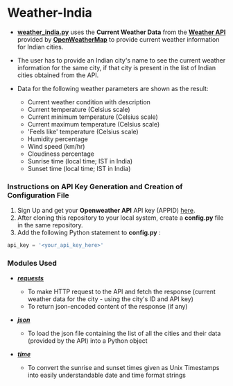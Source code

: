 # Weather-India

* [__weather_india.py__](weather_india.py) uses the __Current Weather Data__ from the [__Weather API__](https://openweathermap.org/api) provided by [__OpenWeatherMap__](https://openweathermap.org/) to provide current weather information for Indian cities.

* The user has to provide an Indian city's name to see the current weather information for the same city, if that city is present in the list of Indian cities obtained from the API.

* Data for the following weather parameters are shown as the result:
  * Current weather condition with description
  * Current temperature (Celsius scale)
  * Current minimum temperature (Celsius scale)
  * Current maximum temperature (Celsius scale)
  * 'Feels like' temperature (Celsius scale)
  * Humidity percentage
  * Wind speed (km/hr)
  * Cloudiness percentage
  * Sunrise time (local time; IST in India)
  * Sunset time (local time; IST in India)
  
### Instructions on API Key Generation and Creation of Configuration File
  1. Sign Up and get your __Openweather API__ API key (APPID) [here](https://openweathermap.org/appid).
  2. After cloning this repository to your local system, create a __config.py__ file in the same repository.
  3. Add the following Python statement to __config.py__ :
  ```python
  api_key = '<your_api_key_here>'
  ```
  
### Modules Used

* [*__requests__*](https://pypi.org/project/requests/)
  * To make HTTP request to the API and fetch the response (current weather data for the city - using the city's ID and API key)
  * To return json-encoded content of the response (if any)
  
* [*__json__*](https://docs.python.org/3.8/library/json.html)
  * To load the json file containing the list of all the cities and their data (provided by the API) into a Python object
  
* [*__time__*](https://docs.python.org/3.8/library/time.html)
  * To convert the sunrise and sunset times given as Unix Timestamps into easily understandable date and time format strings

